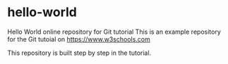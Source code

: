 # hello-world
Hello World online repository for Git tutorial
This is an example repository for the Git tutoial on https://www.w3schools.com

This repository is built step by step in the tutorial.
